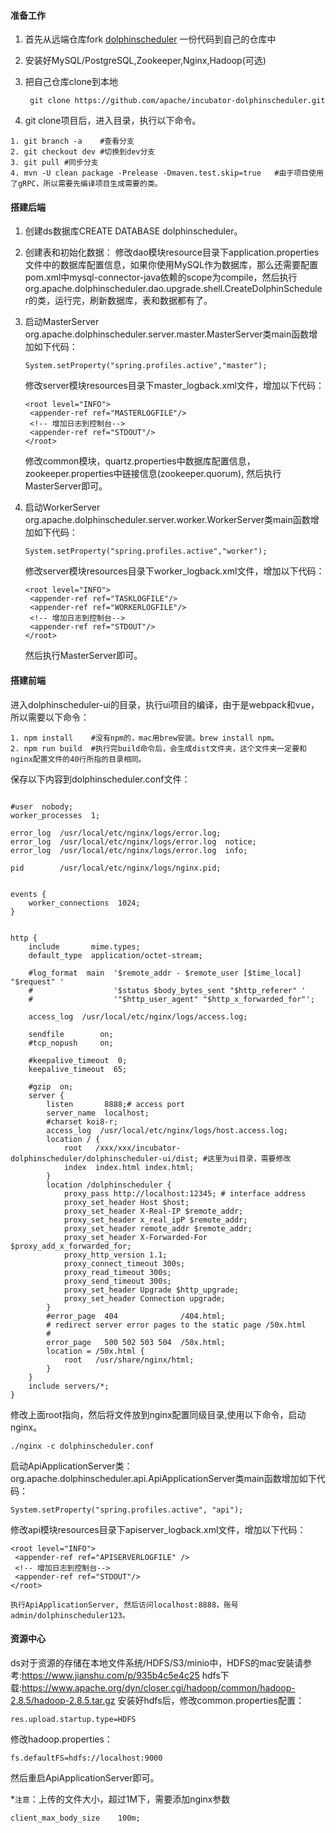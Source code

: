 #### 准备工作
1. 首先从远端仓库fork [dolphinscheduler](https://github.com/apache/incubator-dolphinscheduler) 一份代码到自己的仓库中
2. 安装好MySQL/PostgreSQL,Zookeeper,Nginx,Hadoop(可选)
3. 把自己仓库clone到本地

    ` git clone https://github.com/apache/incubator-dolphinscheduler.git`
    
4. git clone项目后，进入目录，执行以下命令。
```
1. git branch -a    #查看分支
2. git checkout dev #切换到dev分支
3. git pull #同步分支
4. mvn -U clean package -Prelease -Dmaven.test.skip=true   #由于项目使用了gRPC，所以需要先编译项目生成需要的类。
```

#### 搭建后端
1. 创建ds数据库CREATE DATABASE dolphinscheduler。
2. 创建表和初始化数据：
  修改dao模块resource目录下application.properties文件中的数据库配置信息，如果你使用MySQL作为数据库，那么还需要配置pom.xml中mysql-connector-java依赖的scope为compile，然后执行org.apache.dolphinscheduler.dao.upgrade.shell.CreateDolphinScheduler的类，运行完，刷新数据库，表和数据都有了。
3. 启动MasterServer
 org.apache.dolphinscheduler.server.master.MasterServer类main函数增加如下代码：
   ```
   System.setProperty("spring.profiles.active","master");
   ```
   修改server模块resources目录下master_logback.xml文件，增加以下代码：

   ```
   <root level="INFO">
    <appender-ref ref="MASTERLOGFILE"/>
    <!-- 增加日志到控制台-->
    <appender-ref ref="STDOUT"/>
   </root>
   ```
   修改common模块，quartz.properties中数据库配置信息，zookeeper.properties中链接信息(zookeeper.quorum), 然后执行MasterServer即可。

4. 启动WorkerServer
 org.apache.dolphinscheduler.server.worker.WorkerServer类main函数增加如下代码：
   ```
   System.setProperty("spring.profiles.active","worker");
   ```
   修改server模块resources目录下worker_logback.xml文件，增加以下代码：
   ```
   <root level="INFO">
    <appender-ref ref="TASKLOGFILE"/>
    <appender-ref ref="WORKERLOGFILE"/>
    <!-- 增加日志到控制台-->
    <appender-ref ref="STDOUT"/>
   </root>
   ```
    然后执行MasterServer即可。


#### 搭建前端
进入dolphinscheduler-ui的目录，执行ui项目的编译，由于是webpack和vue，所以需要以下命令：
```
1. npm install    #没有npm的，mac用brew安装。brew install npm。
2. npm run build  #执行完build命令后，会生成dist文件夹，这个文件夹一定要和nginx配置文件的40行所指的目录相同。
```

保存以下内容到dolphinscheduler.conf文件：
```

#user  nobody;
worker_processes  1;

error_log  /usr/local/etc/nginx/logs/error.log;
error_log  /usr/local/etc/nginx/logs/error.log  notice;
error_log  /usr/local/etc/nginx/logs/error.log  info;

pid        /usr/local/etc/nginx/logs/nginx.pid;


events {
    worker_connections  1024;
}


http {
    include       mime.types;
    default_type  application/octet-stream;

    #log_format  main  '$remote_addr - $remote_user [$time_local] "$request" '
    #                  '$status $body_bytes_sent "$http_referer" '
    #                  '"$http_user_agent" "$http_x_forwarded_for"';

    access_log  /usr/local/etc/nginx/logs/access.log;

    sendfile        on;
    #tcp_nopush     on;

    #keepalive_timeout  0;
    keepalive_timeout  65;

    #gzip  on;
    server {
        listen       8888;# access port
        server_name  localhost;
        #charset koi8-r;
        access_log  /usr/local/etc/nginx/logs/host.access.log;
        location / {
            root   /xxx/xxx/incubator-dolphinscheduler/dolphinscheduler-ui/dist; #这里为ui目录，需要修改
            index  index.html index.html;
        }
        location /dolphinscheduler {
            proxy_pass http://localhost:12345; # interface address
            proxy_set_header Host $host;
            proxy_set_header X-Real-IP $remote_addr;
            proxy_set_header x_real_ipP $remote_addr;
            proxy_set_header remote_addr $remote_addr;
            proxy_set_header X-Forwarded-For $proxy_add_x_forwarded_for;
            proxy_http_version 1.1;
            proxy_connect_timeout 300s;
            proxy_read_timeout 300s;
            proxy_send_timeout 300s;
            proxy_set_header Upgrade $http_upgrade;
            proxy_set_header Connection upgrade;
        }
        #error_page  404              /404.html;
        # redirect server error pages to the static page /50x.html
        #
        error_page   500 502 503 504  /50x.html;
        location = /50x.html {
            root   /usr/share/nginx/html;
        }
    }
    include servers/*;
}

```
修改上面root指向，然后将文件放到nginx配置同级目录,使用以下命令，启动nginx。
```
./nginx -c dolphinscheduler.conf
```

启动ApiApplicationServer类：
org.apache.dolphinscheduler.api.ApiApplicationServer类main函数增加如下代码：
```
System.setProperty("spring.profiles.active", "api");
```
修改api模块resources目录下apiserver_logback.xml文件，增加以下代码：
   ```
   <root level="INFO">
    <appender-ref ref="APISERVERLOGFILE" />
    <!-- 增加日志到控制台-->
    <appender-ref ref="STDOUT"/>
   </root>
   ```
    执行ApiApplicationServer, 然后访问localhost:8888，账号admin/dolphinscheduler123。


#### 资源中心
  ds对于资源的存储在本地文件系统/HDFS/S3/minio中，HDFS的mac安装请参考:https://www.jianshu.com/p/935b4c5e4c25
hdfs下载:https://www.apache.org/dyn/closer.cgi/hadoop/common/hadoop-2.8.5/hadoop-2.8.5.tar.gz
安装好hdfs后，修改common.properties配置：
```
res.upload.startup.type=HDFS
```
修改hadoop.properties：
```
fs.defaultFS=hdfs://localhost:9000
```

然后重启ApiApplicationServer即可。


*`注意`：上传的文件大小，超过1M下，需要添加nginx参数
```
client_max_body_size    100m;
```





